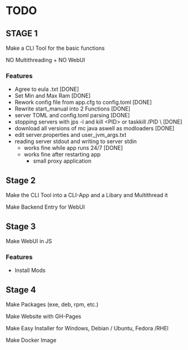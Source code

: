 # TODO

## STAGE 1 

Make a CLI Tool for the basic functions

NO Multithreading + NO WebUI

### Features

- Agree to eula .txt [DONE]
- Set Min and Max Ram [DONE]
- Rework config file from app.cfg to config.toml [DONE]
- Rewrite start_manual into 2 Functions [DONE]
- server TOML and config.toml parsing [DONE]
- stopping servers with jps -l and kill \<PID> or taskkill /PID \ <PID> [DONE]
- download all versions of mc java aswell as modloaders [DONE]
- edit server.properties and user_jvm_args.txt
- reading server stdout and writing to server stdin
    - works fine while app runs 24/7 [DONE]
    - works fine after restarting app
        - small proxy application


## Stage 2

Make the CLI Tool into a CLI-App and a Libary and Multithread it

Make Backend Entry for WebUI


## Stage 3

Make WebUI in JS

### Features

- Install Mods

## Stage 4

Make Packages (exe, deb, rpm, etc.)

Make Website with GH-Pages
 
Make Easy Installer for Windows, Debian / Ubuntu, Fedora /RHEl

Make Docker Image